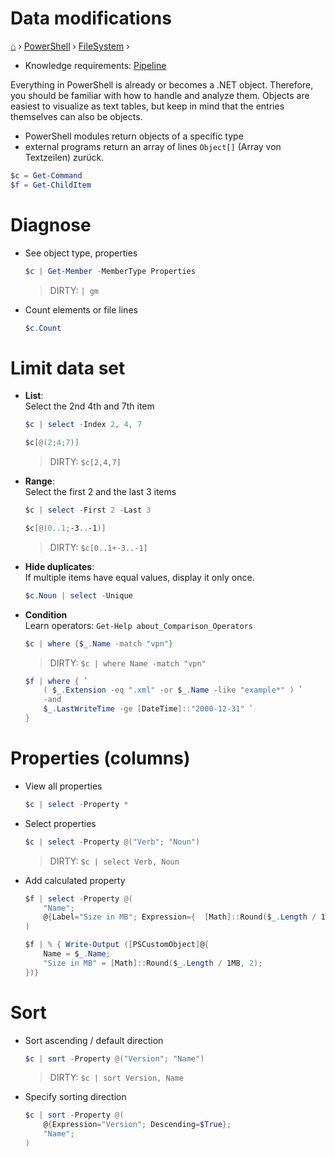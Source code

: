 # Data modifications
[⌂](../../README.md) › [PowerShell](../../README.md) › [FileSystem](filesystem.md) ›

- Knowledge requirements: [Pipeline](https://docs.microsoft.com/en-us/powershell/module/microsoft.powershell.core/about/about_pipelines)

Everything in PowerShell is already or becomes a .NET object. Therefore, you should be familiar with how to handle and analyze them. Objects are easiest to visualize as text tables, but keep in mind that the entries themselves can also be objects.

- PowerShell modules return objects of a specific type
- external programs return an array of lines `Object[]`  (Array von Textzeilen) zurück.

```powershell
$c = Get-Command
$f = Get-ChildItem
```


# Diagnose

- See object type, properties
	```powershell
	$c | Get-Member -MemberType Properties
	```
	> DIRTY: `| gm`

- Count elements or file lines
	```powershell
	$c.Count
	```


# Limit data set

- **List**:  
  Select the 2nd 4th and 7th item
	```powershell
	$c | select -Index 2, 4, 7 
	```
	```powershell
	$c[@(2;4;7)]
	```
	> DIRTY: `$c[2,4,7]`

- **Range**:  
  Select the first 2 and the last 3 items
	```powershell
	$c | select -First 2 -Last 3
	```
	```powershell
	$c[@(0..1;-3..-1)]
	```
	> DIRTY: `$c[0..1+-3..-1]`

- **Hide duplicates**:  
	If multiple items have equal values, display it only once.
	```powershell
	$c.Noun | select -Unique
	```

- **Condition**  
  Learn operators: `Get-Help about_Comparison_Operators`
	```powershell
	$c | where {$_.Name -match "vpn"}
	```
	> DIRTY: `$c | where Name -match "vpn"`

	``` powershell
	$f | where { `
		( $_.Extension -eq ".xml" -or $_.Name -like "example*" ) `
		-and 
		$_.LastWriteTime -ge [DateTime]::"2000-12-31" `
	}
	```


# Properties (columns)

- View all properties
	```powershell
	$c | select -Property *
	```

- Select properties
	```powershell
	$c | select -Property @("Verb"; "Noun")
	```
	> DIRTY: `$c | select Verb, Noun`

- Add calculated property
	```powershell
	$f | select -Property @(
		"Name";
		@{Label="Size in MB"; Expression={  [Math]::Round($_.Length / 1MB, 2)  }};
	)
	```
	```powershell
	$f | % { Write-Output ([PSCustomObject]@{
		Name = $_.Name;
		"Size in MB" = [Math]::Round($_.Length / 1MB, 2);
  	})}
	```


# Sort

- Sort ascending / default direction
	```powershell
	$c | sort -Property @("Version"; "Name")
	```
	> DIRTY: `$c | sort Version, Name`

- Specify sorting direction
	```powershell
	$c | sort -Property @(
		@{Expression="Version"; Descending=$True};
		"Name";
	)
	```
